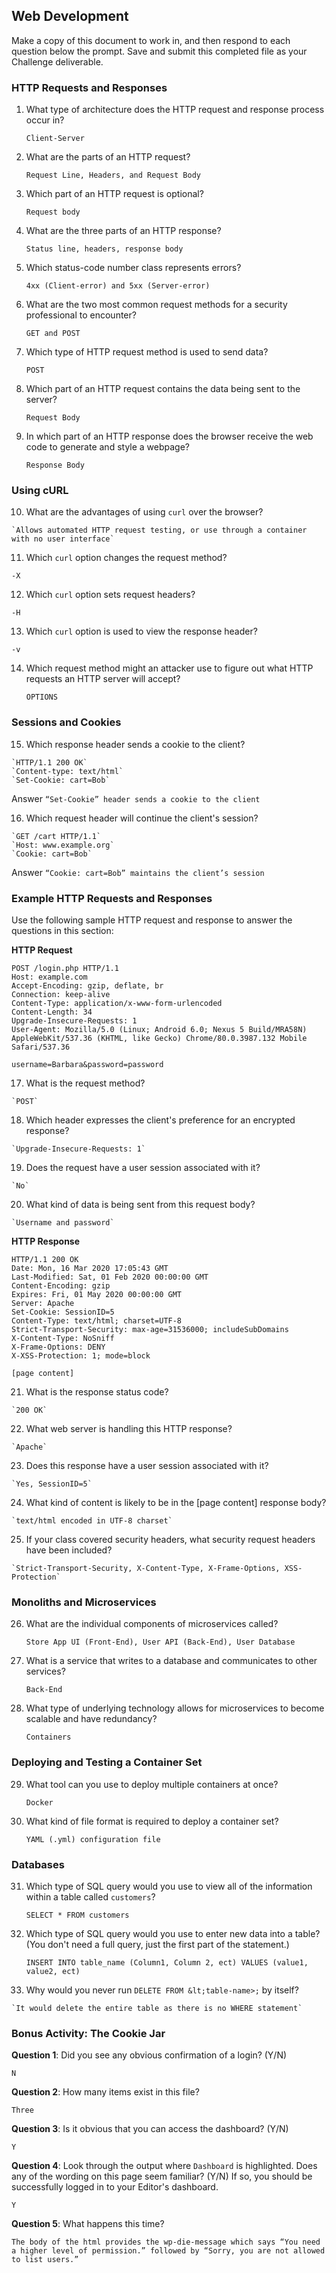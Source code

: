 ## Web Development

Make a copy of this document to work in, and then respond to each question below the prompt. Save and submit this completed file as your Challenge deliverable.


### HTTP Requests and Responses



1. What type of architecture does the HTTP request and response process occur in?

    `Client-Server`


2. What are the parts of an HTTP request?

    `Request Line, Headers, and Request Body`


3. Which part of an HTTP request is optional?

    `Request body`


4. What are the three parts of an HTTP response?

    `Status line, headers, response body`


5. Which status-code number class represents errors?

    `4xx (Client-error) and 5xx (Server-error)`


6. What are the two most common request methods for a security professional to encounter?

    `GET and POST`


7. Which type of HTTP request method is used to send data?

    `POST`


8. Which part of an HTTP request contains the data being sent to the server?

    `Request Body`


9. In which part of an HTTP response does the browser receive the web code to generate and style a webpage?

    `Response Body`




### Using cURL



10.  What are the advantages of using `curl` over the browser?

    `Allows automated HTTP request testing, or use through a container with no user interface`


11. Which `curl` option changes the request method?

`-X`


12.  Which `curl` option sets request headers?

`-H`


13.  Which `curl` option is used to view the response header?

`-v`


14. Which request method might an attacker use to figure out what HTTP requests an HTTP server will accept?

    `OPTIONS`




### Sessions and Cookies



15.  Which response header sends a cookie to the client?

    `HTTP/1.1 200 OK`
    `Content-type: text/html`
    `Set-Cookie: cart=Bob`

Answer `“Set-Cookie” header sends a cookie to the client`

16.  Which request header will continue the client's session?

    `GET /cart HTTP/1.1`
    `Host: www.example.org`
    `Cookie: cart=Bob`

Answer `“Cookie: cart=Bob” maintains the client’s session`


### Example HTTP Requests and Responses

Use the following sample HTTP request and response to answer the questions in this section:

**HTTP Request**


```
POST /login.php HTTP/1.1
Host: example.com
Accept-Encoding: gzip, deflate, br
Connection: keep-alive
Content-Type: application/x-www-form-urlencoded
Content-Length: 34
Upgrade-Insecure-Requests: 1
User-Agent: Mozilla/5.0 (Linux; Android 6.0; Nexus 5 Build/MRA58N) AppleWebKit/537.36 (KHTML, like Gecko) Chrome/80.0.3987.132 Mobile Safari/537.36

username=Barbara&password=password
```




17.  What is the request method?

    `POST`


18.  Which header expresses the client's preference for an encrypted response?

    `Upgrade-Insecure-Requests: 1`


19.  Does the request have a user session associated with it?

    `No`


20.  What kind of data is being sent from this request body?

    `Username and password`



**HTTP Response**


```
HTTP/1.1 200 OK
Date: Mon, 16 Mar 2020 17:05:43 GMT
Last-Modified: Sat, 01 Feb 2020 00:00:00 GMT
Content-Encoding: gzip
Expires: Fri, 01 May 2020 00:00:00 GMT
Server: Apache
Set-Cookie: SessionID=5
Content-Type: text/html; charset=UTF-8
Strict-Transport-Security: max-age=31536000; includeSubDomains
X-Content-Type: NoSniff
X-Frame-Options: DENY
X-XSS-Protection: 1; mode=block

[page content]
```




21.  What is the response status code?

    `200 OK`


22.  What web server is handling this HTTP response?

    `Apache`


23.  Does this response have a user session associated with it?

    `Yes, SessionID=5`


24.  What kind of content is likely to be in the [page content] response body?

    `text/html encoded in UTF-8 charset`


25.  If your class covered security headers, what security request headers have been included?

    `Strict-Transport-Security, X-Content-Type, X-Frame-Options, XSS-Protection`




### Monoliths and Microservices



26. What are the individual components of microservices called?

    `Store App UI (Front-End), User API (Back-End), User Database`


27. What is a service that writes to a database and communicates to other services?

    `Back-End`


28. What type of underlying technology allows for microservices to become scalable and have redundancy?

    `Containers`




### Deploying and Testing a Container Set



29. What tool can you use to deploy multiple containers at once?

    `Docker`


30. What kind of file format is required to deploy a container set?

    `YAML (.yml) configuration file`




### Databases



31. Which type of SQL query would you use to view all of the information within a table called `customers`?

    `SELECT * FROM customers`


32. Which type of SQL query would you use to enter new data into a table? (You don't need a full query, just the first part of the statement.)

    `INSERT INTO table_name (Column1, Column 2, ect) VALUES (value1, value2, ect)`


33.  Why would you never run `DELETE FROM &lt;table-name>;` by itself?

    `It would delete the entire table as there is no WHERE statement`




### Bonus Activity: The Cookie Jar

**Question 1**: Did you see any obvious confirmation of a login? (Y/N)


`N`


**Question 2**: How many items exist in this file?


`Three`


**Question 3**: Is it obvious that you can access the dashboard? (Y/N)


`Y`


**Question 4**: Look through the output where `Dashboard` is highlighted. Does any of the wording on this page seem familiar? (Y/N) If so, you should be successfully logged in to your Editor's dashboard.


`Y`


**Question 5**: What happens this time?


`The body of the html provides the wp-die-message which says “You need a higher level of permission.” followed by “Sorry, you are not allowed to list users.”`

